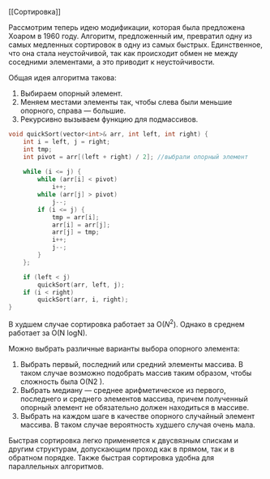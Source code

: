 [[Сортировка]]

Рассмотрим теперь идею модификации, которая была предложена Хоаром в 1960 году. Алгоритм, предложенный им, превратил одну из самых медленных сортировок в одну из самых быстрых. Единственное, что она стала неустойчивой, так как происходит обмен не между соседними элементами, а это приводит к неустойчивости.

Общая идея алгоритма такова: 
1. Выбираем опорный элемент. 
2. Меняем местами элементы так, чтобы слева были меньшие опорного, справа — большие.
3. Рекурсивно вызываем функцию для подмассивов.

```C
void quickSort(vector<int>& arr, int left, int right) {
    int i = left, j = right;
    int tmp;
    int pivot = arr[(left + right) / 2]; //выбрали опорный элемент 
    
    while (i <= j) { 
        while (arr[i] < pivot)
            i++;
        while (arr[j] > pivot)
            j--;
        if (i <= j) {
            tmp = arr[i];
            arr[i] = arr[j];
            arr[j] = tmp;
            i++;
            j--;
        }
    };

    if (left < j)
        quickSort(arr, left, j);
    if (i < right)
        quickSort(arr, i, right);
}
```


В худшем случае сортировка работает за O($N^2$). Однако в среднем работает за O(N logN). 

Можно выбрать различные варианты выбора опорного элемента: 
1. Выбрать первый, последний или средний элементы массива. В таком случае возможно подобрать массив таким образом, чтобы сложность была O(N2 ). 
2. Выбрать медиану — среднее арифметическое из первого, последнего и среднего элементов массива, причем полученный опорный элемент не обязательно должен находиться в массиве. 
3. Выбрать на каждом шаге в качестве опорного случайный элемент массива. В таком случае вероятность худшего случая очень мала. 


Быстрая сортировка легко применяется к двусвязным спискам и другим структурам, допускающим проход как в прямом, так и в обратном порядке. Также быстрая сортировка удобна для параллельных алгоритмов.
